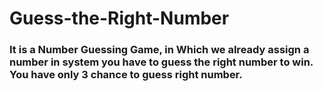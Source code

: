 # Guess-the-Right-Number

<h3>It is a Number Guessing Game, in Which we already assign a number in system you have to guess the right number to win. You have only 3 chance to guess right number.</h3>
